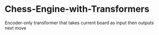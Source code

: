 # Chess-Engine-with-Transformers
Encoder-only transformer that takes current board as input then outputs next move
